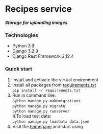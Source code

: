 # Recipes service
***Storage for uploading images.***

### Technologies

- Python 3.9
- Django 3.2.9
- Django Rest Framework 3.12.4

### Quick start

1. Install and activate the virtual environment
2. Install all packages from [requirements.txt](https://github.com/nick-rebrik/recipes_api/blob/main/requirements.txt)<br>
  ```pip install -r requirements.txt```
3. Run in command line:<br>
  ```python manage.py makemigrations```<br>
  ```python manage.py migrate```<br>
  ```python manage.py runserver```<br>
4.To load test data: <br>
  ```python manage.py loaddata data.json```
5. Visit the [homepage](http://127.0.0.1:8000/api) and start using
